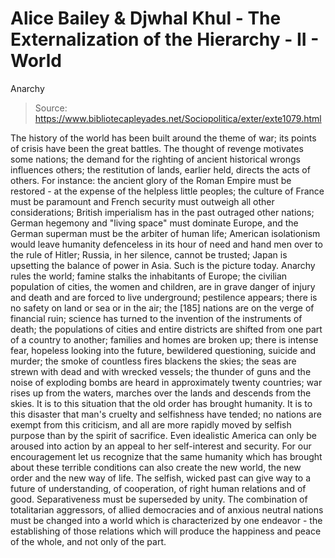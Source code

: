 # Alice Bailey & Djwhal Khul - The Externalization of the Hierarchy - II - World
Anarchy

> Source: https://www.bibliotecapleyades.net/Sociopolitica/exter/exte1079.html

The history of the world has been built around the theme of war; its points of crisis have been the great battles. The thought of revenge motivates some nations; the demand for the righting of ancient historical wrongs influences others; the restitution of lands, earlier held, directs the acts of others. For instance: the ancient glory of the Roman Empire must be restored - at the expense of the helpless little peoples; the culture of France must be paramount and French security must outweigh all other considerations; British imperialism has in the past outraged other nations; German hegemony and "living space" must dominate Europe, and the German superman must be the arbiter of human life; American isolationism would leave humanity defenceless in its hour of need and hand men over to the rule of Hitler; Russia, in her silence, cannot be trusted; Japan is upsetting the balance of power in Asia. Such is the picture today. Anarchy rules the world; famine stalks the inhabitants of Europe; the civilian population of cities, the women and children, are in grave danger of injury and death and are forced to live underground; pestilence appears; there is no safety on land or sea or in the air; the [185] nations are on the verge of financial ruin; science has turned to the invention of the instruments of death; the populations of cities and entire districts are shifted from one part of a country to another; families and homes are broken up; there is intense fear, hopeless looking into the future, bewildered questioning, suicide and murder; the smoke of countless fires blackens the skies; the seas are strewn with dead and with wrecked vessels; the thunder of guns and the noise of exploding bombs are heard in approximately twenty countries; war rises up from the waters, marches over the lands and descends from the skies.
It is to this situation that the old order has brought humanity. It is to this disaster that man's cruelty and selfishness have tended; no nations are exempt from this criticism, and all are more rapidly moved by selfish purpose than by the spirit of sacrifice.
Even idealistic America can only be aroused into action by an appeal to her self-interest and security.
For our encouragement let us recognize that the same humanity which has brought about these terrible conditions can also create the new world, the new order and the new way of life. The selfish, wicked past can give way to a future of understanding, of cooperation, of right human relations and of good. Separativeness must be superseded by unity. The combination of totalitarian aggressors, of allied democracies and of anxious neutral nations must be changed into a world which is characterized by one endeavor - the establishing of those relations which will produce the happiness and peace of the whole, and not only of the part.
